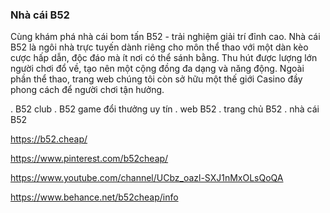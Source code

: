 ### Nhà cái B52

Cùng khám phá nhà cái bom tấn B52 - trải nghiệm giải trí đỉnh cao. Nhà cái B52 là ngôi nhà trực tuyến dành riêng cho môn thể thao với một dàn kèo cược hấp dẫn, độc đáo mà ít nơi có thể sánh bằng. Thu hút được lượng lớn người chơi đổ về, tạo nên một cộng đồng đa dạng và năng động. Ngoài phần thể thao, trang web chúng tôi còn sở hữu một thế giới Casino đầy phong cách để người chơi tận hưởng.

. B52 club
. B52 game đổi thưởng uy tín
. web B52
. trang chủ B52
. nhà cái B52

https://b52.cheap/

https://www.pinterest.com/b52cheap/

https://www.youtube.com/channel/UCbz_oazl-SXJ1nMxOLsQoQA

https://www.behance.net/b52cheap/info


